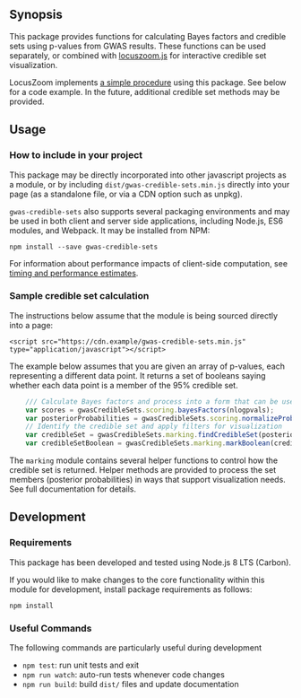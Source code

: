 ## Synopsis

This package provides functions for calculating Bayes factors and credible sets using p-values from GWAS results. 
These functions can be used separately, or combined with [locuszoom.js] for interactive credible set visualization. 

LocusZoom implements [a simple procedure](method/locuszoom-credible-sets.pdf) using this package. See below for a code example. 
In the future, additional credible set methods may be provided.

## Usage
### How to include in your project
This package may be directly incorporated into other javascript projects as a module, or by including 
`dist/gwas-credible-sets.min.js` directly into your page (as a standalone file, or via a CDN option such as unpkg). 

`gwas-credible-sets` also supports several packaging environments and may be used in both client and server side 
applications, including Node.js, ES6 modules, and Webpack. It may be installed from NPM:

`npm install --save gwas-credible-sets`

For information about performance impacts of client-side computation, 
  see [timing and performance estimates](tests/timings/timings.md).

### Sample credible set calculation
The instructions below assume that the module is being sourced directly into a page:

`<script src="https://cdn.example/gwas-credible-sets.min.js" type="application/javascript"></script>`

The example below assumes that you are given an array of p-values, each representing a different data point. It 
returns a set of booleans saying whether each data point is a member of the 95% credible set. 

```javascript
    /// Calculate Bayes factors and process into a form that can be used for the credible set
    var scores = gwasCredibleSets.scoring.bayesFactors(nlogpvals);
    var posteriorProbabilities = gwasCredibleSets.scoring.normalizeProbabilities(scores);
    // Identify the credible set and apply filters for visualization
    var credibleSet = gwasCredibleSets.marking.findCredibleSet(posteriorProbabilities, 0.95);
    var credibleSetBoolean = gwasCredibleSets.marking.markBoolean(credibleSet);
```

The `marking` module contains several helper functions to control how the credible set is returned. Helper methods are 
  provided to process the set members (posterior probabilities) in ways that support visualization needs. 
  See full documentation for details. 

## Development
### Requirements
This package has been developed and tested using Node.js 8 LTS (Carbon).

If you would like to make changes to the core functionality within this module for development, install package 
requirements as follows:

`npm install` 

### Useful Commands

The following commands are particularly useful during development 
- `npm test`: run unit tests and exit
- `npm run watch`: auto-run tests whenever code changes
- `npm run build`: build `dist/` files and update documentation

[locuszoom.js]: https://github.com/statgen/locuszoom
